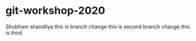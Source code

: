 # git-workshop-2020

Shubham shandilya
this is branch change
this is second branch change
this is third



